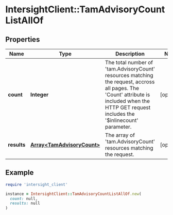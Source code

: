 # IntersightClient::TamAdvisoryCountListAllOf

## Properties

| Name | Type | Description | Notes |
| ---- | ---- | ----------- | ----- |
| **count** | **Integer** | The total number of &#39;tam.AdvisoryCount&#39; resources matching the request, accross all pages. The &#39;Count&#39; attribute is included when the HTTP GET request includes the &#39;$inlinecount&#39; parameter. | [optional] |
| **results** | [**Array&lt;TamAdvisoryCount&gt;**](TamAdvisoryCount.md) | The array of &#39;tam.AdvisoryCount&#39; resources matching the request. | [optional] |

## Example

```ruby
require 'intersight_client'

instance = IntersightClient::TamAdvisoryCountListAllOf.new(
  count: null,
  results: null
)
```

